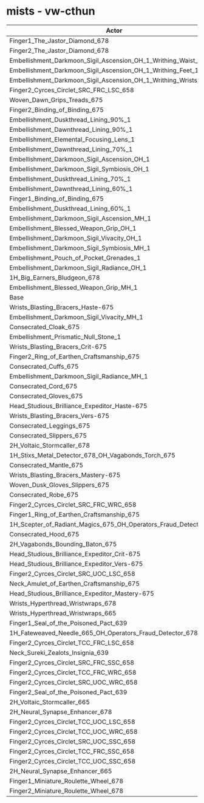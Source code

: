 # mists - vw-cthun
| Actor | DPS | Increase |
|---|:---:|:---:|
|Finger1_The_Jastor_Diamond_678|2473841|2.02%|
|Finger2_The_Jastor_Diamond_678|2466225|1.70%|
|Embellishment_Darkmoon_Sigil_Ascension_OH_1_Writhing_Waist_1|2450194|1.04%|
|Embellishment_Darkmoon_Sigil_Ascension_OH_1_Writhing_Feet_1|2449606|1.02%|
|Embellishment_Darkmoon_Sigil_Ascension_OH_1_Writhing_Wrists_1|2448644|0.98%|
|Finger2_Cyrces_Circlet_SRC_FRC_LSC_658|2448317|0.96%|
|Woven_Dawn_Grips_Treads_675|2440014|0.62%|
|Finger2_Binding_of_Binding_675|2439818|0.61%|
|Embellishment_Duskthread_Lining_90%_1|2439253|0.59%|
|Embellishment_Dawnthread_Lining_90%_1|2439148|0.59%|
|Embellishment_Elemental_Focusing_Lens_1|2436735|0.49%|
|Embellishment_Dawnthread_Lining_70%_1|2436284|0.47%|
|Embellishment_Darkmoon_Sigil_Ascension_OH_1|2435593|0.44%|
|Embellishment_Darkmoon_Sigil_Symbiosis_OH_1|2434798|0.41%|
|Embellishment_Duskthread_Lining_70%_1|2434403|0.39%|
|Embellishment_Dawnthread_Lining_60%_1|2433577|0.36%|
|Finger1_Binding_of_Binding_675|2433321|0.35%|
|Embellishment_Duskthread_Lining_60%_1|2433255|0.34%|
|Embellishment_Darkmoon_Sigil_Ascension_MH_1|2431527|0.27%|
|Embellishment_Blessed_Weapon_Grip_OH_1|2430936|0.25%|
|Embellishment_Darkmoon_Sigil_Vivacity_OH_1|2428840|0.16%|
|Embellishment_Darkmoon_Sigil_Symbiosis_MH_1|2428834|0.16%|
|Embellishment_Pouch_of_Pocket_Grenades_1|2428727|0.16%|
|Embellishment_Darkmoon_Sigil_Radiance_OH_1|2428301|0.14%|
|1H_Big_Earners_Bludgeon_678|2427204|0.09%|
|Embellishment_Blessed_Weapon_Grip_MH_1|2425901|0.04%|
|Base|2424943|0.00%|
|Wrists_Blasting_Bracers_Haste-675|2424331|-0.03%|
|Embellishment_Darkmoon_Sigil_Vivacity_MH_1|2423982|-0.04%|
|Consecrated_Cloak_675|2423604|-0.06%|
|Embellishment_Prismatic_Null_Stone_1|2423429|-0.06%|
|Wrists_Blasting_Bracers_Crit-675|2422844|-0.09%|
|Finger2_Ring_of_Earthen_Craftsmanship_675|2422737|-0.09%|
|Consecrated_Cuffs_675|2422348|-0.11%|
|Embellishment_Darkmoon_Sigil_Radiance_MH_1|2422224|-0.11%|
|Consecrated_Cord_675|2422204|-0.11%|
|Consecrated_Gloves_675|2421838|-0.13%|
|Head_Studious_Brilliance_Expeditor_Haste-675|2421674|-0.13%|
|Wrists_Blasting_Bracers_Vers-675|2421135|-0.16%|
|Consecrated_Leggings_675|2421034|-0.16%|
|Consecrated_Slippers_675|2420882|-0.17%|
|2H_Voltaic_Stormcaller_678|2420400|-0.19%|
|1H_Stixs_Metal_Detector_678_OH_Vagabonds_Torch_675|2420369|-0.19%|
|Consecrated_Mantle_675|2420151|-0.20%|
|Wrists_Blasting_Bracers_Mastery-675|2420057|-0.20%|
|Woven_Dusk_Gloves_Slippers_675|2419967|-0.21%|
|Consecrated_Robe_675|2416810|-0.34%|
|Finger2_Cyrces_Circlet_SRC_FRC_WRC_658|2416772|-0.34%|
|Finger1_Ring_of_Earthen_Craftsmanship_675|2415837|-0.38%|
|1H_Scepter_of_Radiant_Magics_675_OH_Operators_Fraud_Detector_678|2415649|-0.38%|
|Consecrated_Hood_675|2415022|-0.41%|
|2H_Vagabonds_Bounding_Baton_675|2410530|-0.59%|
|Head_Studious_Brilliance_Expeditor_Crit-675|2408288|-0.69%|
|Head_Studious_Brilliance_Expeditor_Vers-675|2407263|-0.73%|
|Finger2_Cyrces_Circlet_SRC_UOC_LSC_658|2406854|-0.75%|
|Neck_Amulet_of_Earthen_Craftsmanship_675|2404221|-0.85%|
|Head_Studious_Brilliance_Expeditor_Mastery-675|2403723|-0.88%|
|Wrists_Hyperthread_Wristwraps_678|2399750|-1.04%|
|Wrists_Hyperthread_Wristwraps_665|2393601|-1.29%|
|Finger1_Seal_of_the_Poisoned_Pact_639|2391828|-1.37%|
|1H_Fateweaved_Needle_665_OH_Operators_Fraud_Detector_678|2391044|-1.40%|
|Finger2_Cyrces_Circlet_TCC_FRC_LSC_658|2390680|-1.41%|
|Neck_Sureki_Zealots_Insignia_639|2389980|-1.44%|
|Finger2_Cyrces_Circlet_SRC_FRC_SSC_658|2387261|-1.55%|
|Finger2_Cyrces_Circlet_TCC_FRC_WRC_658|2384763|-1.66%|
|Finger2_Cyrces_Circlet_SRC_UOC_WRC_658|2381923|-1.77%|
|Finger2_Seal_of_the_Poisoned_Pact_639|2375134|-2.05%|
|2H_Voltaic_Stormcaller_665|2363142|-2.55%|
|2H_Neural_Synapse_Enhancer_678|2362779|-2.56%|
|Finger2_Cyrces_Circlet_TCC_UOC_LSC_658|2361795|-2.60%|
|Finger2_Cyrces_Circlet_TCC_UOC_WRC_658|2356973|-2.80%|
|Finger2_Cyrces_Circlet_SRC_UOC_SSC_658|2356621|-2.82%|
|Finger2_Cyrces_Circlet_TCC_FRC_SSC_658|2353411|-2.95%|
|Finger2_Cyrces_Circlet_TCC_UOC_SSC_658|2330526|-3.89%|
|2H_Neural_Synapse_Enhancer_665|2314069|-4.57%|
|Finger1_Miniature_Roulette_Wheel_678|2230830|-8.00%|
|Finger2_Miniature_Roulette_Wheel_678|2219108|-8.49%|

